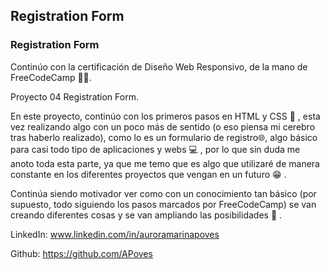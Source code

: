 ## Registration Form
### Registration Form

Continúo con la certificación de Diseño Web Responsivo, de la mano de FreeCodeCamp 👩‍💻.

Proyecto 04 Registration Form.


En este proyecto, continúo con los primeros pasos en HTML y CSS 🎨 , esta vez realizando algo con un poco más de sentido (o eso piensa mi cerebro tras haberlo realizado), como lo es un formulario de registro🌐, algo básico para casi todo tipo de aplicaciones y webs 💻 , por lo que sin duda me anoto toda esta parte, ya que me temo que es algo que utilizaré de manera constante en los diferentes proyectos que vengan en un futuro 😁 .

Continúa siendo motivador ver como con un conocimiento tan básico (por supuesto, todo siguiendo los pasos marcados por FreeCodeCamp) se van creando diferentes cosas y se van ampliando las posibilidades 🚀 .

LinkedIn: www.linkedin.com/in/auroramarinapoves

Github: https://github.com/APoves

